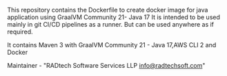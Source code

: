 This repository contains the Dockerfile to create docker image for java application using GraalVM Community 21- Java 17
It is intended to be used mainly in git CI/CD pipelines as a runner. But can be used anywhere as if required.

It contains Maven 3 with GraalVM Community 21 - Java 17,AWS CLI 2 and Docker 

Maintainer - "RADtech Software Services LLP <info@radtechsoft.com>"
